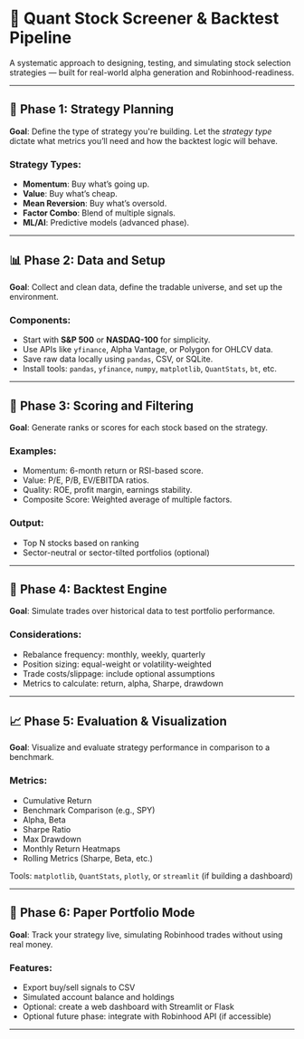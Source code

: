 # 🧠 Quant Stock Screener & Backtest Pipeline

A systematic approach to designing, testing, and simulating stock selection strategies — built for real-world alpha generation and Robinhood-readiness.

---

## 📌 Phase 1: Strategy Planning

**Goal**: Define the type of strategy you're building. Let the *strategy type* dictate what metrics you’ll need and how the backtest logic will behave.

### Strategy Types:
- **Momentum**: Buy what’s going up.
- **Value**: Buy what’s cheap.
- **Mean Reversion**: Buy what’s oversold.
- **Factor Combo**: Blend of multiple signals.
- **ML/AI**: Predictive models (advanced phase).

---

## 📊 Phase 2: Data and Setup

**Goal**: Collect and clean data, define the tradable universe, and set up the environment.

### Components:
- Start with **S&P 500** or **NASDAQ-100** for simplicity.
- Use APIs like `yfinance`, Alpha Vantage, or Polygon for OHLCV data.
- Save raw data locally using `pandas`, CSV, or SQLite.
- Install tools: `pandas`, `yfinance`, `numpy`, `matplotlib`, `QuantStats`, `bt`, etc.

---

## 🧮 Phase 3: Scoring and Filtering

**Goal**: Generate ranks or scores for each stock based on the strategy.

### Examples:
- Momentum: 6-month return or RSI-based score.
- Value: P/E, P/B, EV/EBITDA ratios.
- Quality: ROE, profit margin, earnings stability.
- Composite Score: Weighted average of multiple factors.

### Output:
- Top N stocks based on ranking
- Sector-neutral or sector-tilted portfolios (optional)

---

## 🔁 Phase 4: Backtest Engine

**Goal**: Simulate trades over historical data to test portfolio performance.

### Considerations:
- Rebalance frequency: monthly, weekly, quarterly
- Position sizing: equal-weight or volatility-weighted
- Trade costs/slippage: include optional assumptions
- Metrics to calculate: return, alpha, Sharpe, drawdown

---

## 📈 Phase 5: Evaluation & Visualization

**Goal**: Visualize and evaluate strategy performance in comparison to a benchmark.

### Metrics:
- Cumulative Return
- Benchmark Comparison (e.g., SPY)
- Alpha, Beta
- Sharpe Ratio
- Max Drawdown
- Monthly Return Heatmaps
- Rolling Metrics (Sharpe, Beta, etc.)

Tools: `matplotlib`, `QuantStats`, `plotly`, or `streamlit` (if building a dashboard)

---

## 🚀 Phase 6: Paper Portfolio Mode

**Goal**: Track your strategy live, simulating Robinhood trades without using real money.

### Features:
- Export buy/sell signals to CSV
- Simulated account balance and holdings
- Optional: create a web dashboard with Streamlit or Flask
- Optional future phase: integrate with Robinhood API (if accessible)

---

